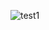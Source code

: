 ![test1](https://github.com/87prashant/Automatic-Redialer/assets/106697681/6ba12527-c019-45ff-854a-981c1a93a080)
